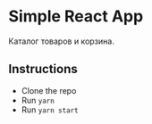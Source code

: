 # Simple React App

Каталог товаров и корзина.

## Instructions

* Clone the repo
* Run `yarn`
* Run `yarn start`
